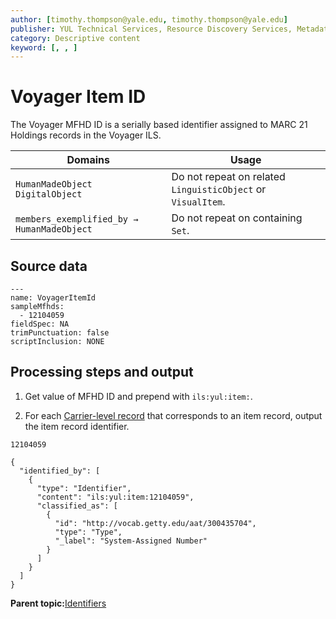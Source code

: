 ```yaml
---
author: [timothy.thompson@yale.edu, timothy.thompson@yale.edu]
publisher: YUL Technical Services, Resource Discovery Services, Metadata Services Unit
category: Descriptive content
keyword: [, , ]
---
```


# Voyager Item ID

The Voyager MFHD ID is a serially based identifier assigned to MARC 21 Holdings records in the Voyager ILS.

|Domains|Usage|
|-------|-----|
|`HumanMadeObject` `DigitalObject`|Do not repeat on related `LinguisticObject` or `VisualItem`.|
|`members_exemplified_by → HumanMadeObject`|Do not repeat on containing `Set`.|

## Source data

```
---
name: VoyagerItemId
sampleMfhds:
  - 12104059
fieldSpec: NA
trimPunctuation: false
scriptInclusion: NONE
```

## Processing steps and output

1.  Get value of MFHD ID and prepend with `ils:yul:item:`.

2.  For each [Carrier-level record](../../glossary/carrier_level_record.md) that corresponds to an item record, output the item record identifier.


`12104059`

```
{
  "identified_by": [
    {
      "type": "Identifier",
      "content": "ils:yul:item:12104059",
      "classified_as": [
        {
          "id": "http://vocab.getty.edu/aat/300435704",
          "type": "Type",
          "_label": "System-Assigned Number"
        }
      ]
    }
  ]
}
```

**Parent topic:**[Identifiers](../../concepts/identifiers.md)


